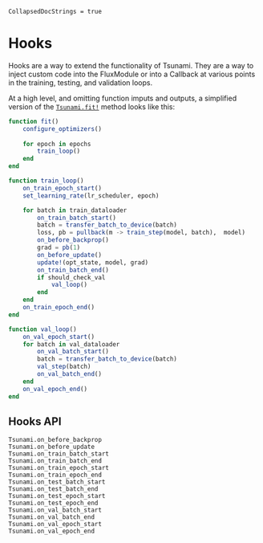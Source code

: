```@meta
CollapsedDocStrings = true
```

# Hooks 

Hooks are a way to extend the functionality of Tsunami. They are a way to inject custom code into the FluxModule or
into a Callback at various points in the training, testing, and validation loops.

At a high level, and omitting function imputs and outputs, a simplified version of the [`Tsunami.fit!`](@ref) method looks like this:

```julia
function fit()
    configure_optimizers()
    
    for epoch in epochs
        train_loop()
    end
end

function train_loop()
    on_train_epoch_start()
    set_learning_rate(lr_scheduler, epoch)

    for batch in train_dataloader
        on_train_batch_start()
        batch = transfer_batch_to_device(batch)
        loss, pb = pullback(m -> train_step(model, batch),  model)
        on_before_backprop()
        grad = pb(1)
        on_before_update()
        update!(opt_state, model, grad)
        on_train_batch_end()
        if should_check_val
            val_loop()
        end
    end
    on_train_epoch_end()
end

function val_loop()
    on_val_epoch_start()
    for batch in val_dataloader
        on_val_batch_start()
        batch = transfer_batch_to_device(batch)
        val_step(batch)
        on_val_batch_end()
    end
    on_val_epoch_end()
end
```

## Hooks API

```@docs
Tsunami.on_before_backprop
Tsunami.on_before_update
Tsunami.on_train_batch_start
Tsunami.on_train_batch_end
Tsunami.on_train_epoch_start
Tsunami.on_train_epoch_end
Tsunami.on_test_batch_start
Tsunami.on_test_batch_end
Tsunami.on_test_epoch_start
Tsunami.on_test_epoch_end
Tsunami.on_val_batch_start
Tsunami.on_val_batch_end
Tsunami.on_val_epoch_start
Tsunami.on_val_epoch_end
```
